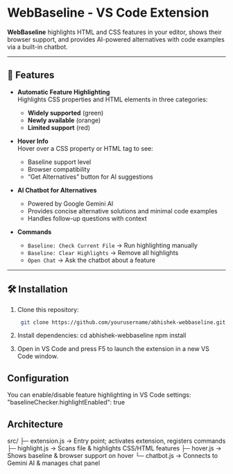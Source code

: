 # WebBaseline - VS Code Extension

**WebBaseline** highlights HTML and CSS features in your editor, shows their browser support, and provides AI-powered alternatives with code examples via a built-in chatbot.

---

## 🚀 Features

- **Automatic Feature Highlighting**  
  Highlights CSS properties and HTML elements in three categories:
  - **Widely supported** (green)
  - **Newly available** (orange)
  - **Limited support** (red)

- **Hover Info**  
  Hover over a CSS property or HTML tag to see:
  - Baseline support level
  - Browser compatibility
  - “Get Alternatives” button for AI suggestions

- **AI Chatbot for Alternatives**  
  - Powered by Google Gemini AI
  - Provides concise alternative solutions and minimal code examples
  - Handles follow-up questions with context

- **Commands**  
  - `Baseline: Check Current File` → Run highlighting manually  
  - `Baseline: Clear Highlights` → Remove all highlights  
  - `Open Chat` → Ask the chatbot about a feature  

---

## 🛠 Installation

1. Clone this repository:
   ```bash
    git clone https://github.com/yourusername/abhishek-webbaseline.git

2. Install dependencies:
    cd abhishek-webbaseline
    npm install

3. Open in VS Code and press F5 to launch the extension in a new VS Code window.

## Configuration

You can enable/disable feature highlighting in VS Code settings: "baselineChecker.highlightEnabled": true

## Architecture
src/
├─ extension.js → Entry point; activates extension, registers commands
├─ highlight.js → Scans file & highlights CSS/HTML features
├─ hover.js → Shows baseline & browser support on hover
└─ chatbot.js → Connects to Gemini AI & manages chat panel

